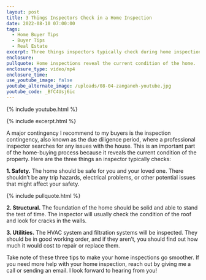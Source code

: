 ```yaml
---
layout: post
title: 3 Things Inspectors Check in a Home Inspection
date: 2022-08-10 07:00:00
tags:
  - Home Buyer Tips
  - Buyer Tips
  - Real Estate
excerpt: Three things inspectors typically check during home inspections.
enclosure:
pullquote: Home inspections reveal the current condition of the home.
enclosure_type: video/mp4
enclosure_time:
use_youtube_image: false
youtube_alternate_image: /uploads/08-04-zanganeh-youtube.jpg
youtube_code: _BfC4Usj6ic
---
```

{% include youtube.html %}

{% include excerpt.html %}

A major contingency I recommend to my buyers is the inspection contingency, also known as the due diligence period, where a professional inspector searches for any issues with the house. This is an important part of the home-buying process because it reveals the current condition of the property. Here are the three things an inspector typically checks:

**1\. Safety.** The home should be safe for you and your loved one. There shouldn’t be any trip hazards, electrical problems, or other potential issues that might affect your safety.

{% include pullquote.html %}

**2\. Structural.** The foundation of the home should be solid and able to stand the test of time. The inspector will usually check the condition of the roof and look for cracks in the walls.&nbsp;

**3\. Utilities.** The HVAC system and filtration systems will be inspected. They should be in good working order, and if they aren’t, you should find out how much it would cost to repair or replace them.

Take note of these three tips to make your home inspections go smoother. If you need more help with your home inspection, reach out by giving me a call or sending an email. I look forward to hearing from you\!